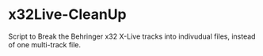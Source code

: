 # x32Live-CleanUp
Script to Break the Behringer x32 X-Live tracks into indivudual files, instead of one multi-track file.
